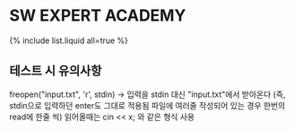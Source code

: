 # SW EXPERT ACADEMY

{% include list.liquid all=true %}


## 테스트 시 유의사항

freopen("input.txt", 'r', stdin)
-> 입력을 stdin 대신 "input.txt"에서 받아온다
(즉, stdin으로 입력하던 enter도 그대로 적용됨 파일에 여러줄 작성되어 있는 경우 한번의 read에 한줄 씩)
읽어올때는 cin << x; 와 같은 형식 사용
